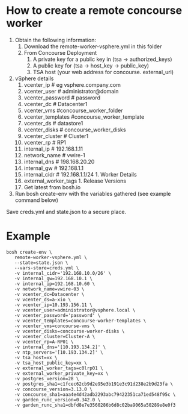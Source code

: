 # How to create a remote concourse worker
1. Obtain the following information:
    1. Download the remote-worker-vsphere.yml in this folder
    1. From Concourse Deployment
        1. A private key for a public key in (tsa -> authorized_keys)
        1. A public key for (tsa -> host_key -> public_key)
        1. TSA host (your web address for concourse. external_url)
  1. vSphere details
        1. vcenter_ip # eg vsphere.company.com
        1. vcenter_user # administrator@domain
        1. vcenter_password # password
        1. vcenter_dc # Datacenter1
        1. vcenter_vms #concourse_worker_folder
        1. vcenter_templates #concourse_worker_template
        1. vcenter_ds # datastore1
        1. vcenter_disks # concourse_worker_disks
        1. vcenter_cluster # Cluster1
        1. vcenter_rp # RP1
        2. internal_ip # 192.168.1.11
        3. network_name # vwire-1
        4. internal_dns # 198.168.20.20
        5. internal_gw # 192.168.1.1
        6. internal_cidr # 192.168.1.1/24
    1. Worker Details
        1. external_worker_tags
    1. Release Versions
      1. Get latest from bosh.io
1. Run bosh create-env with the variables gathered (see example command below)

Save creds.yml and state.json to a secure place.

# Example
```
bosh create-env \
   remote-worker-vsphere.yml \
   --state=state.json \
   --vars-store=creds.yml \
   -v internal_cidr='192.168.10.0/26' \
   -v internal_gw=192.168.10.1 \
   -v internal_ip=192.168.10.60 \
   -v network_name=vwire-03 \
   -v vcenter_dc=Datacenter \
   -v vcenter_ds=a-xio \
   -v vcenter_ip=10.193.156.11 \
   -v vcenter_user=administrator@vsphere.local \
   -v vcenter_password='password' \
   -v vcenter_templates=concourse-worker-templates \
   -v vcenter_vms=concourse-vms \
   -v vcenter_disks=concourse-worker-disks \
   -v vcenter_cluster=Cluster-A \
   -v vcenter_rp=A-RP01 \
   -v internal_dns='[10.193.134.2]' \
   -v ntp_servers='[10.193.134.2]' \
   -v tsa_host=xx \
   -v tsa_host_public_key=xx \
   -v external_worker_tags=c0lrp01 \
   -v external_worker_private_key=xx \
   -v postgres_version=28 \
   -v postgres_sha1=c1fcec62cb9d2e95e3b191e3c91d238e2b9d23fa \
   -v concourse_version=3.13.0 \
   -v concourse_sha1=aaa4e4d42adb2293abc79422351ca71ed548f95c \
   -v garden_runc_version=0.342.0 \
   -v garden_runc_sha1=dbfd8e7e3560286b6d8c02ba9065a50289e8e0f3
```
